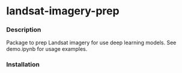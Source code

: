 # landsat-imagery-prep



### Description
Package to prep Landsat imagery for use deep learning models. See demo.ipynb for usage examples.

### Installation

``` pip install git+https://github.com/heatherbaier/landsat-imagery-prep.git
